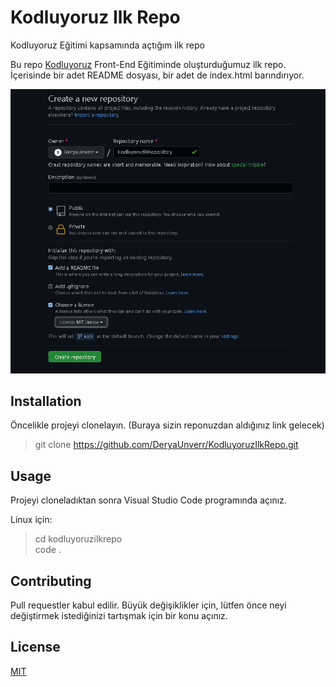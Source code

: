 # Kodluyoruz Ilk Repo
Kodluyoruz Eğitimi kapsamında açtığım ilk repo

Bu repo [Kodluyoruz](https://www.kodluyoruz.org/) Front-End Eğitiminde oluşturduğumuz ilk repo. İçerisinde bir adet README dosyası, bir adet de index.html barındırıyor.

![](githubRepository.png)

## Installation
Öncelikle projeyi clonelayın. (Buraya sizin reponuzdan aldığınız link gelecek)

>git clone https://github.com/DeryaUnverr/KodluyoruzIlkRepo.git

## Usage
Projeyi cloneladıktan sonra Visual Studio Code programında açınız.

Linux için:

> cd kodluyoruzilkrepo  
  code .

## Contributing
Pull requestler kabul edilir. Büyük değişiklikler için, lütfen önce neyi değiştirmek istediğinizi tartışmak için bir konu açınız.

## License
[MIT](https://choosealicense.com/licenses/mit/)